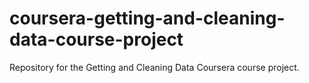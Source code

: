 # coursera-getting-and-cleaning-data-course-project
Repository for the Getting and Cleaning Data Coursera course project.
